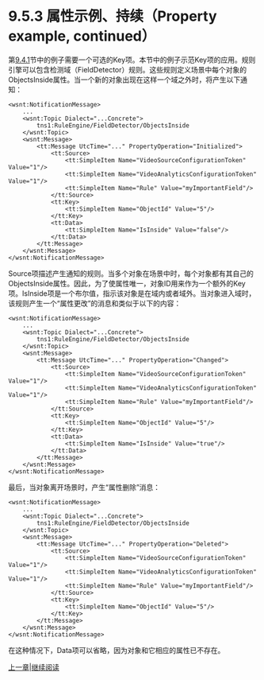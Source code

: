 # 9.5.3 属性示例、持续（Property example, continued）

第[9.4.1](09.04.01.md)节中的例子需要一个可选的Key项。本节中的例子示范Key项的应用。规则引擎可以包含检测域（FieldDetector）规则。这些规则定义场景中每个对象的ObjectsInside属性。当一个新的对象出现在这样一个域之外时，将产生以下通知：

```
<wsnt:NotificationMessage>
	...
	<wsnt:Topic Dialect="...Concrete">
		tns1:RuleEngine/FieldDetector/ObjectsInside
	</wsnt:Topic>
	<wsnt:Message>
		<tt:Message UtcTime="..." PropertyOperation="Initialized">
			<tt:Source>
				<tt:SimpleItem Name="VideoSourceConfigurationToken" Value="1"/>
				<tt:SimpleItem Name="VideoAnalyticsConfigurationToken" Value="1"/>
				<tt:SimpleItem Name="Rule" Value="myImportantField"/>
			</tt:Source>
			<tt:Key>
				<tt:SimpleItem Name="ObjectId" Value="5"/>
			</tt:Key>
			<tt:Data>
				<tt:SimpleItem Name="IsInside" Value="false"/>
			</tt:Data>
		</tt:Message>
	</wsnt:Message>
</wsnt:NotificationMessage>
```

Source项描述产生通知的规则。当多个对象在场景中时，每个对象都有其自己的ObjectsInside属性。因此，为了使属性唯一，对象ID用来作为一个额外的Key项。IsInside项是一个布尔值，指示该对象是在域内或者域外。当对象进入域时，该规则产生一个“属性更改”的消息和类似于以下的内容：

```
<wsnt:NotificationMessage>
	...
	<wsnt:Topic Dialect="...Concrete">
		tns1:RuleEngine/FieldDetector/ObjectsInside
	</wsnt:Topic>
	<wsnt:Message>
		<tt:Message UtcTime="..." PropertyOperation="Changed">
			<tt:Source>
				<tt:SimpleItem Name="VideoSourceConfigurationToken" Value="1"/>
				<tt:SimpleItem Name="VideoAnalyticsConfigurationToken" Value="1"/>
				<tt:SimpleItem Name="Rule" Value="myImportantField"/>
			</tt:Source>
			<tt:Key>
				<tt:SimpleItem Name="ObjectId" Value="5"/>
			</tt:Key>
			<tt:Data>
				<tt:SimpleItem Name="IsInside" Value="true"/>
			</tt:Data>
		</tt:Message>
	</wsnt:Message>
</wsnt:NotificationMessage>
```

最后，当对象离开场景时，产生“属性删除”消息：

```
<wsnt:NotificationMessage>
	...
	<wsnt:Topic Dialect="...Concrete">
		tns1:RuleEngine/FieldDetector/ObjectsInside
	</wsnt:Topic>
	<wsnt:Message>
		<tt:Message UtcTime="..." PropertyOperation="Deleted">
			<tt:Source>
				<tt:SimpleItem Name="VideoSourceConfigurationToken" Value="1"/>
				<tt:SimpleItem Name="VideoAnalyticsConfigurationToken" Value="1"/>
				<tt:SimpleItem Name="Rule" Value="myImportantField"/>
			</tt:Source>
			<tt:Key>
				<tt:SimpleItem Name="ObjectId" Value="5"/>
			</tt:Key>
		</tt:Message>
	</wsnt:Message>
</wsnt:NotificationMessage>
```

在这种情况下，Data项可以省略，因为对象和它相应的属性已不存在。

[上一章](09.05.02.md)|[继续阅读](09.05.04.md)